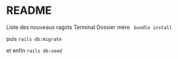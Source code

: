 # README

Liste des nouveaux ragots
Terminal Dossier mère 
` bundle install`

puis 
`rails db:migrate`

et enfin
`rails db:seed`
